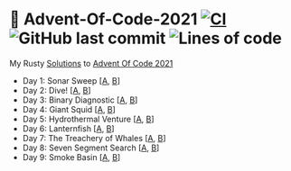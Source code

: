 # 🎄 Advent-Of-Code-2021 [![CI](https://github.com/Basicprogrammer10/Advent-Of-Code-2021/actions/workflows/rust.yml/badge.svg)](https://github.com/Basicprogrammer10/Advent-Of-Code-2021/actions/workflows/rust.yml) ![GitHub last commit](https://img.shields.io/github/last-commit/Basicprogrammer10/Advent-Of-Code-2021) ![Lines of code](https://img.shields.io/tokei/lines/github/Basicprogrammer10/Advent-Of-Code-2021)
My Rusty [Solutions](https://github.com/Basicprogrammer10/Advent-Of-Code-2021/tree/master/src/solutions) to [Advent Of Code 2021](https://adventofcode.com/2021)

- Day 1: Sonar Sweep [[A](https://github.com/Basicprogrammer10/Advent-Of-Code-2021/blob/master/src/solutions/day_01.rs#L10), [B](https://github.com/Basicprogrammer10/Advent-Of-Code-2021/blob/master/src/solutions/day_01.rs#L20)]
- Day 2: Dive! [[A](https://github.com/Basicprogrammer10/Advent-Of-Code-2021/blob/master/src/solutions/day_02.rs#L10), [B](https://github.com/Basicprogrammer10/Advent-Of-Code-2021/blob/master/src/solutions/day_02.rs#L30)]
- Day 3: Binary Diagnostic [[A](https://github.com/Basicprogrammer10/Advent-Of-Code-2021/blob/master/src/solutions/day_03.rs#L10), [B](https://github.com/Basicprogrammer10/Advent-Of-Code-2021/blob/master/src/solutions/day_03.rs#L39)]
- Day 4: Giant Squid [[A](https://github.com/Basicprogrammer10/Advent-Of-Code-2021/blob/master/src/solutions/day_04.rs#L10), [B](https://github.com/Basicprogrammer10/Advent-Of-Code-2021/blob/master/src/solutions/day_04.rs#L17)]
- Day 5: Hydrothermal Venture [[A](https://github.com/Basicprogrammer10/Advent-Of-Code-2021/blob/master/src/solutions/day_05.rs#L12), [B](https://github.com/Basicprogrammer10/Advent-Of-Code-2021/blob/master/src/solutions/day_05.rs#L16)]
- Day 6: Lanternfish [[A](https://github.com/Basicprogrammer10/Advent-Of-Code-2021/blob/master/src/solutions/day_06.rs#L13), [B](https://github.com/Basicprogrammer10/Advent-Of-Code-2021/blob/master/src/solutions/day_06.rs#L20)]
- Day 7: The Treachery of Whales [[A](https://github.com/Basicprogrammer10/Advent-Of-Code-2021/blob/master/src/solutions/day_07.rs#L10), [B](https://github.com/Basicprogrammer10/Advent-Of-Code-2021/blob/master/src/solutions/day_07.rs#L27)]
- Day 8: Seven Segment Search [[A](https://github.com/Basicprogrammer10/Advent-Of-Code-2021/blob/master/src/solutions/day_08.rs#L18), [B](https://github.com/Basicprogrammer10/Advent-Of-Code-2021/blob/master/src/solutions/day_08.rs#L32)]
- Day 9: Smoke Basin [[A](https://github.com/Basicprogrammer10/Advent-Of-Code-2021/blob/master/src/solutions/day_09.rs#L10), [B](https://github.com/Basicprogrammer10/Advent-Of-Code-2021/blob/master/src/solutions/day_09.rs#L17)]
